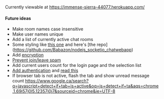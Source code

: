 Currently viewable at https://immense-sierra-44077.herokuapp.com/

#### Future ideas

- Make room names case insensitive
- Make user names unique
- Add a list of currently active chat rooms
- Some styling like [this one](https://socket-io-chat-webapp.herokuapp.com/) and here's [the repo] (https://github.com/Babazon/nodejs_socketio_chatwebapp)
- Add [encryption](https://www.udemy.com/the-complete-nodejs-developer-course-2/learn/v4/questions/2119462)
- [Prevent join/leave spam](https://www.udemy.com/the-complete-nodejs-developer-course-2/learn/v4/questions/2520318)
- Add current users count for the login page and the selection list
- [Add authentication](https://www.udemy.com/the-complete-nodejs-developer-course-2/learn/v4/questions/2534768) and [read this](https://auth0.com/blog/auth-with-socket-io/)
- If browser tab is not active, flash the tab and show unread message count https://www.google.ca/search?q=javascript+detect+if+tab+is+active&oq=js+detect+if+ta&aqs=chrome.1.69i57j0l5.12357j0j7&sourceid=chrome&ie=UTF-8
